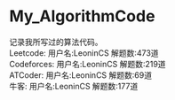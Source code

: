 # My_AlgorithmCode
记录我所写过的算法代码。    
Leetcode:
    用户名:LeoninCS
    解题数:473道  
Codeforces:
    用户名:LeoninCS
    解题数:219道  
ATCoder:
    用户名:LeoninCS
    解题数:69道  
牛客:
    用户名:LeoninCS
    解题数:177道  
